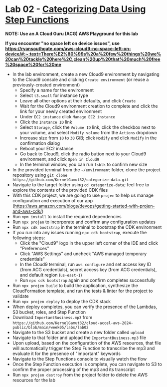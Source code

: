 # Lab 02 - [Categorizing Data Using Step Functions](https://learn.acloud.guru/handson/5197c509-cdee-42b7-a30f-2c47980a10f3)

**NOTE: Use an A Cloud Guru (ACG) AWS Playground for this lab**

**If you encounter "no space left on device issues", use https://ryansouthgate.com/aws-cloud9-no-space-left-on-device/#:~:text=There%E2%80%99s%20a%20few%20things%20we%20can%20tackle%20here%2C,clean%20up%20that%20much%20free%20space%20for%20me**

* In the lab environment, create a new Cloud9 environment by navigating to the Cloud9 console and clicking `Create environment` (or reuse a previously-created environment)
    - Specify a name for the environment
    - Select `t3.small` for instance type
    - Leave all other options at their defaults, and click `Create`
    - Wait for the Cloud9 environment creation to complete and click the link for your newly created environment
    - Under `EC2 instance` click `Manage EC2 instance`
    - Click the `Instance ID` link
    - Select `Storage`, click the `Volume ID` link, click the checkbox next to your volume, and select `Modify volume` from the `Actions` dropdown
    - Increase size from `10` to `30` GiB; click `Modify` and click `Modify` in the confirmation dialog
    - Reboot your EC2 instance
    - Go back to Cloud9, click the radio button next to your Cloud9 environment, and click `Open in Cloud9`
    - In the terminal window, you can run `lsblk` to confirm new size
* In the provided terminal from the `~/environment` folder, clone the project repository using `git clone https://github.com/KernelGamut32/categorize-data.git`
* Navigate to the target folder using `cd categorize-data`; feel free to explore the contents of the provided CDK files
* With this CDK project, we are going to use `projen` to help us manage configuration and execution of our app (https://aws.amazon.com/blogs/devops/getting-started-with-projen-and-aws-cdk/)
* Run `npm install` to install the required dependencies
* Run `npx projen` to incorporate and confirm any configuration updates
* Run `npx cdk bootstrap` in the terminal to bootstrap the CDK environment
* If you run into any issues running `npx cdk bootstrap`, execute the following steps:
    * Click the "Cloud9" logo in the upper left corner of the IDE and click "Preferences"
    * Click "AWS Settings" and uncheck "AWS managed temporary credentials"
    * In the Cloud9 terminal, run `aws configure` and set access key ID (from ACG credentials), secret access key (from ACG credentials), and default region (`us-east-1`)
    * Run `npx cdk bootstrap` again and confirm completes successfully
* Run `npx projen build` to build the application, synthesize the CloudFormation template, and run the tests & linter for the project to validate
* Run `npx projen deploy` to deploy the CDK stack
* When deploy completes, you can verify the presence of the Lambdas, S3 bucket, roles, and Step Function
* Download `ImportantBusiness.mp3` from `https://github.com/KernelGamut32/cloud-accel-aws-2024-public/blob/main/week05/labs/lab02`
* Navigate to the S3 bucket and create a new folder called `upload`
* Navigate to that folder and upload the `ImportantBusiness.mp3` file
* Upon upload, based on the configuration of the AWS resources, that file will automatically trigger the Step Function to transcribe the mp3 and evaluate it for the presence of "important" keywords
* Navigate to the Step Functions console to visually watch the flow
* Once the Step Function execution is complete, you can navigate to S3 to confirm the proper processing of the mp3 and its transcript
* Run `npx projen destroy` from the project folder to delete the AWS resources for the lab
